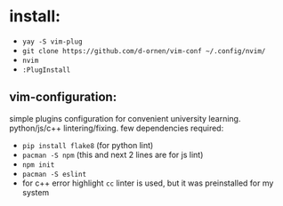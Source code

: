 # install:
* `yay -S vim-plug`
* `git clone https://github.com/d-ornen/vim-conf ~/.config/nvim/`
* `nvim`
* `:PlugInstall`

## vim-configuration:
simple plugins configuration for convenient university learning. python/js/c++ lintering/fixing. few dependencies required:
* `pip install flake8` (for python lint)
* `pacman -S npm` (this and next 2 lines are for js lint)
* `npm init`
* `pacman -S eslint`
* for c++ error highlight `cc` linter is used, but it was preinstalled for my system
